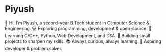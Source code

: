 # Piyush
 👋 Hi, I’m Piyush, a second-year B.Tech student in Computer Science &amp; Engineering. 💻 Exploring programming, development &amp; open-source. 🌱 Learning C/C++, Python, Web Development, and DSA. 🔧 Building small projects to sharpen my skills. 📚 Always curious, always learning. 🚀 Aspiring developer &amp; problem solver.
